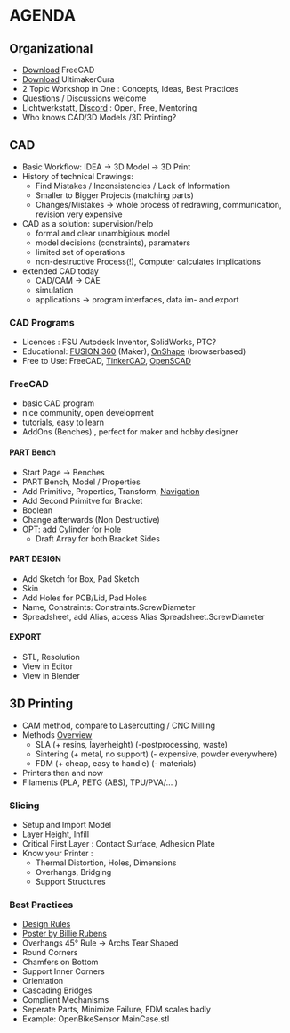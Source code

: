 # AGENDA

## Organizational
- [Download](https://www.freecadweb.org/) FreeCAD
- [Download](https://ultimaker.com/software/ultimaker-cura/) UltimakerCura 
- 2 Topic Workshop in One : Concepts, Ideas, Best Practices
- Questions / Discussions welcome
- Lichtwerkstatt, [Discord](https://discord.gg/kpjGXzdYek) : Open, Free, Mentoring
- Who knows CAD/3D Models /3D Printing?

## CAD
- Basic Workflow: IDEA -> 3D Model -> 3D Print
- History of technical Drawings:
  - Find Mistakes / Inconsistencies / Lack of Information
  - Smaller to Bigger Projects (matching parts)
  - Changes/Mistakes -> whole process of redrawing, communication, revision very expensive
- CAD as a solution: supervision/help
  - formal and clear unambigious model
  - model decisions (constraints), paramaters
  - limited set of operations
  - non-destructive Process(!), Computer calculates implications
- extended CAD today
  - CAD/CAM -> CAE
  - simulation
  - applications -> program interfaces, data im- and export
 
### CAD Programs
- Licences : FSU Autodesk Inventor, SolidWorks, PTC?
- Educational: [FUSION 360](https://www.autodesk.com/products/fusion-360/personal) (Maker), [OnShape](https://www.onshape.com/de/) (browserbased)
- Free to Use: FreeCAD, [TinkerCAD](https://www.tinkercad.com/), [OpenSCAD](https://openscad.org/)

### FreeCAD
- basic CAD program
- nice community, open development
- tutorials, easy to learn
- AddOns (Benches) , perfect for maker and hobby designer

#### PART Bench
- Start Page -> Benches
- PART Bench, Model / Properties
- Add Primitive, Properties, Transform, [Navigation](https://wiki.freecad.org/Mouse_navigation)
- Add Second Primitve for Bracket
- Boolean
- Change afterwards (Non Destructive)
- OPT: add Cylinder for Hole
  - Draft Array for both Bracket Sides

#### PART DESIGN
- Add Sketch for Box, Pad Sketch
- Skin
- Add Holes for PCB/Lid, Pad Holes
- Name, Constraints: Constraints.ScrewDiameter
- Spreadsheet, add Alias, access Alias Spreadsheet.ScrewDiameter

#### EXPORT
 - STL, Resolution
 - View in Editor
 - View in Blender

## 3D Printing
 - CAM method, compare to Lasercutting / CNC Milling
 - Methods [Overview](https://all3dp.com/2/3d-modeling-for-3d-printing-the-main-considerations/)
     - SLA (+ resins, layerheight) (-postprocessing, waste)
     - Sintering (+ metal, no support) (- expensive, powder everywhere)
     - FDM (+ cheap, easy to handle) (- materials)
 - Printers then and now
 - Filaments (PLA, PETG (ABS), TPU/PVA/... )

### Slicing
 - Setup and Import Model
 - Layer Height, Infill
 - Critical First Layer : Contact Surface, Adhesion Plate
 - Know your Printer :
    - Thermal Distortion, Holes, Dimensions
    - Overhangs, Bridging
    - Support Structures

### Best Practices
- [Design Rules](https://www.hydraresearch3d.com/design-rules)
- [Poster by Billie Rubens](https://blog.adafruit.com/2020/01/24/a-poster-of-cad-design-tips-for-3dprinting-cad-billierubenmake/)
- Overhangs 45° Rule -> Archs Tear Shaped
- Round Corners
- Chamfers on Bottom
- Support Inner Corners
- Orientation
- Cascading Bridges
- Complient Mechanisms
- Seperate Parts, Minimize Failure, FDM scales badly
- Example: OpenBikeSensor MainCase.stl
 

